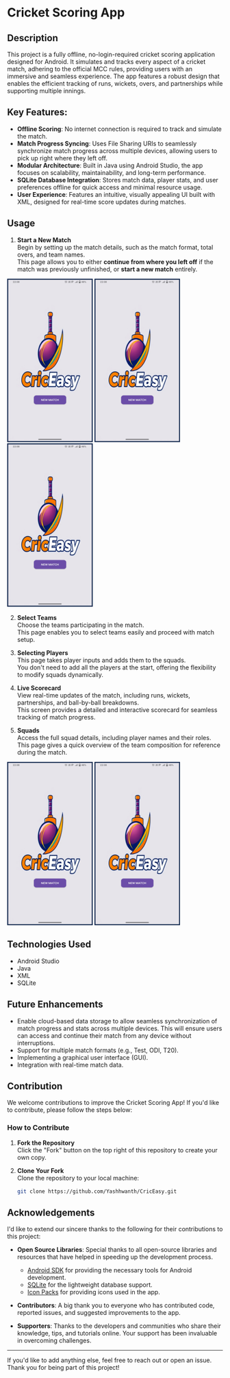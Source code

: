 # Cricket Scoring App

## Description

This project is a fully offline, no-login-required cricket scoring application designed for Android. It simulates and tracks every aspect of a cricket match, adhering to the official MCC rules, providing users with an immersive and seamless experience. The app features a robust design that enables the efficient tracking of runs, wickets, overs, and partnerships while supporting multiple innings.

 ## Key Features:
- **Offline Scoring**: No internet connection is required to track and simulate the match.
- **Match Progress Syncing**: Uses File Sharing URIs to seamlessly synchronize match progress across multiple devices, allowing users to pick up right where they left off.
- **Modular Architecture**: Built in Java using Android Studio, the app focuses on scalability, maintainability, and long-term performance.
- **SQLite Database Integration**: Stores match data, player stats, and user preferences offline for quick access and minimal resource usage.
- **User Experience**: Features an intuitive, visually appealing UI built with XML, designed for real-time score updates during matches.
   
## Usage

1. **Start a New Match**  
   Begin by setting up the match details, such as the match format, total overs, and team names.  
   This page allows you to either **continue from where you left off** if the match was previously unfinished, or **start a new match** entirely.  
<p float="left">
  <img display: inline; src="Screenshots/Picture1.png" width="200" />
  <img display: inline; src="Screenshots/Picture1.png" width="200" />
  <img display: inline; src="Screenshots/Picture1.png" width="200" />
</p>


2. **Select Teams**  
   Choose the teams participating in the match.  
   This page enables you to select teams easily and proceed with match setup.  

3. **Selecting Players**  
   This page takes player inputs and adds them to the squads.  
   You don't need to add all the players at the start, offering the flexibility to modify squads dynamically.  

4. **Live Scorecard**  
   View real-time updates of the match, including runs, wickets, partnerships, and ball-by-ball breakdowns.  
   This screen provides a detailed and interactive scorecard for seamless tracking of match progress.
   
6. **Squads**  
   Access the full squad details, including player names and their roles.  
   This page gives a quick overview of the team composition for reference during the match.  
<p float="left">
  <img display: inline; src="Screenshots/Picture1.png" width="200" />
  <img display: inline; src="Screenshots/Picture1.png" width="200" />
</p>



## Technologies Used
-  Android Studio
-  Java
-  XML
-  SQLite

## Future Enhancements

- Enable cloud-based data storage to allow seamless synchronization of match progress and stats across multiple devices. This will ensure users can access and continue their match from any device without interruptions.
- Support for multiple match formats (e.g., Test, ODI, T20).
- Implementing a graphical user interface (GUI).
- Integration with real-time match data.

## Contribution

We welcome contributions to improve the Cricket Scoring App! If you'd like to contribute, please follow the steps below:

### How to Contribute

1. **Fork the Repository**  
   Click the "Fork" button on the top right of this repository to create your own copy.

2. **Clone Your Fork**  
   Clone the repository to your local machine:
   ```bash
   git clone https://github.com/Yashhwanth/CricEasy.git
## Acknowledgements

I'd like to extend our sincere thanks to the following for their contributions to this project:

- **Open Source Libraries**: Special thanks to all open-source libraries and resources that have helped in speeding up the development process.
  - [Android SDK](https://developer.android.com/studio) for providing the necessary tools for Android development.
  - [SQLite](https://www.sqlite.org/) for the lightweight database support.
  - [Icon Packs](https://www.flaticon.com/) for providing icons used in the app.
  
- **Contributors**: A big thank you to everyone who has contributed code, reported issues, and suggested improvements to the app.

- **Supporters**: Thanks to the developers and communities who share their knowledge, tips, and tutorials online. Your support has been invaluable in overcoming challenges.

---

If you'd like to add anything else, feel free to reach out or open an issue. Thank you for being part of this project!



